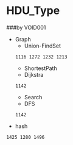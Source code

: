 HDU_Type
====
###by VOID001
- Graph
  - Union-FindSet
  ```
  1116 1272 1232 1213
  ```
  - ShortestPath
   - Dijkstra
    ```
    1142
    ```
  - Search
   - DFS  
    ```
    1142
    ```
- hash
 ```
 1425 1280 1496
 ```
